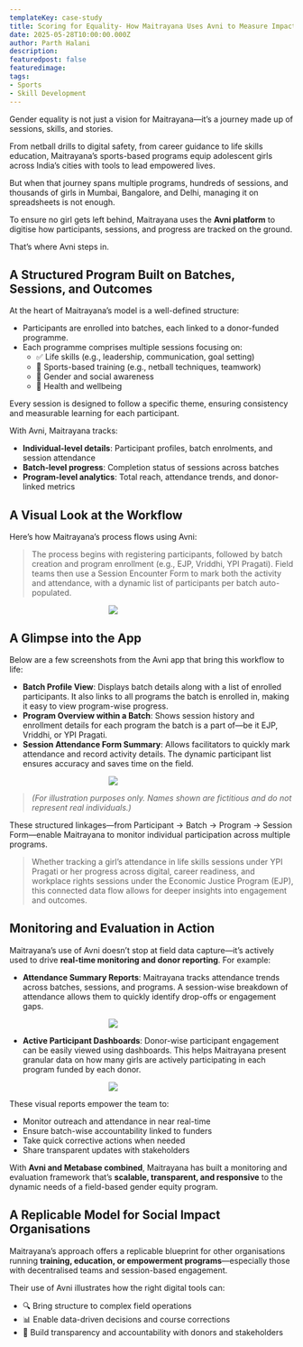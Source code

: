 ```yaml
---
templateKey: case-study 
title: Scoring for Equality- How Maitrayana Uses Avni to Measure Impact Through Sports
date: 2025-05-28T10:00:00.000Z 
author: Parth Halani
description: 
featuredpost: false 
featuredimage:
tags:
- Sports
- Skill Development
---
```

 

Gender equality is not just a vision for Maitrayana—it’s a journey made up of sessions, skills, and stories.

From netball drills to digital safety, from career guidance to life skills education, Maitrayana’s sports-based programs equip adolescent girls across India’s cities with tools to lead empowered lives.

But when that journey spans multiple programs, hundreds of sessions, and thousands of girls in Mumbai, Bangalore, and Delhi, managing it on spreadsheets is not enough.

To ensure no girl gets left behind, Maitrayana uses the **Avni platform** to digitise how participants, sessions, and progress are tracked on the ground.

That’s where Avni steps in.

## A Structured Program Built on Batches, Sessions, and Outcomes

At the heart of Maitrayana’s model is a well-defined structure:

- Participants are enrolled into batches, each linked to a donor-funded programme.
- Each programme comprises multiple sessions focusing on:
  - ✅ Life skills (e.g., leadership, communication, goal setting)
  - 🏐 Sports-based training (e.g., netball techniques, teamwork)
  - 👥 Gender and social awareness
  - 🧠 Health and wellbeing

Every session is designed to follow a specific theme, ensuring consistency and measurable learning for each participant.

With Avni, Maitrayana tracks:

- **Individual-level details**: Participant profiles, batch enrolments, and session attendance  
- **Batch-level progress**: Completion status of sessions across batches  
- **Program-level analytics**: Total reach, attendance trends, and donor-linked metrics  

## A Visual Look at the Workflow

Here’s how Maitrayana’s process flows using Avni:

> The process begins with registering participants, followed by batch creation and program enrollment (e.g., EJP, Vriddhi, YPI Pragati). Field teams then use a Session Encounter Form to mark both the activity and attendance, with a dynamic list of participants per batch auto-populated.

<div style="width: 30%; margin: auto; ">
    <img src="/img/2025-07-31-scoring-for-equality/1.webp">
</div>

## A Glimpse into the App

Below are a few screenshots from the Avni app that bring this workflow to life:

- **Batch Profile View**: Displays batch details along with a list of enrolled participants. It also links to all programs the batch is enrolled in, making it easy to view program-wise progress.  
- **Program Overview within a Batch**: Shows session history and enrollment details for each program the batch is a part of—be it EJP, Vriddhi, or YPI Pragati.  
- **Session Attendance Form Summary**: Allows facilitators to quickly mark attendance and record activity details. The dynamic participant list ensures accuracy and saves time on the field.

<div style="width: 30%; margin: auto; ">
    <img src="/img/2025-07-31-scoring-for-equality/2.webp">
</div>

> *(For illustration purposes only. Names shown are fictitious and do not represent real individuals.)*

These structured linkages—from Participant → Batch → Program → Session Form—enable Maitrayana to monitor individual participation across multiple programs.

> Whether tracking a girl’s attendance in life skills sessions under YPI Pragati or her progress across digital, career readiness, and workplace rights sessions under the Economic Justice Program (EJP), this connected data flow allows for deeper insights into engagement and outcomes.

## Monitoring and Evaluation in Action

Maitrayana’s use of Avni doesn’t stop at field data capture—it’s actively used to drive **real-time monitoring and donor reporting**. For example:

- **Attendance Summary Reports**: Maitrayana tracks attendance trends across batches, sessions, and programs. A session-wise breakdown of attendance allows them to quickly identify drop-offs or engagement gaps.

<div style="width: 30%; margin: auto; ">
    <img src="/img/2025-07-31-scoring-for-equality/3.webp">
</div>

- **Active Participant Dashboards**: Donor-wise participant engagement can be easily viewed using dashboards. This helps Maitrayana present granular data on how many girls are actively participating in each program funded by each donor.

<div style="width: 30%; margin: auto; ">
    <img src="/img/2025-07-31-scoring-for-equality/4.webp">
</div>

These visual reports empower the team to:

- Monitor outreach and attendance in near real-time  
- Ensure batch-wise accountability linked to funders  
- Take quick corrective actions when needed  
- Share transparent updates with stakeholders  

With **Avni and Metabase combined**, Maitrayana has built a monitoring and evaluation framework that’s **scalable, transparent, and responsive** to the dynamic needs of a field-based gender equity program.

## A Replicable Model for Social Impact Organisations

Maitrayana’s approach offers a replicable blueprint for other organisations running **training, education, or empowerment programs**—especially those with decentralised teams and session-based engagement.

Their use of Avni illustrates how the right digital tools can:

- 🔍 Bring structure to complex field operations  
- 📊 Enable data-driven decisions and course corrections  
- 🤝 Build transparency and accountability with donors and stakeholders